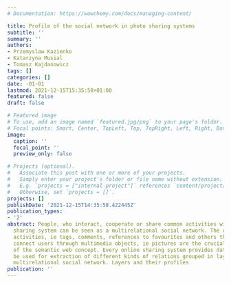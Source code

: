 ```yaml
---
# Documentation: https://wowchemy.com/docs/managing-content/

title: Profile of the social network in photo sharing systems
subtitle: ''
summary: ''
authors:
- Przemyslaw Kazienko
- Katarzyna Musial
- Tomasz Kajdanowicz
tags: []
categories: []
date: -01-01
lastmod: 2021-12-15T15:35:58+01:00
featured: false
draft: false

# Featured image
# To use, add an image named `featured.jpg/png` to your page's folder.
# Focal points: Smart, Center, TopLeft, Top, TopRight, Left, Right, BottomLeft, Bottom, BottomRight.
image:
  caption: ''
  focal_point: ''
  preview_only: false

# Projects (optional).
#   Associate this post with one or more of your projects.
#   Simply enter your project's folder or file name without extension.
#   E.g. `projects = ["internal-project"]` references `content/project/deep-learning/index.md`.
#   Otherwise, set `projects = []`.
projects: []
publishDate: '2021-12-15T14:35:58.422445Z'
publication_types:
- '2'
abstract: People, who interact, cooperate or share common activities within the photo
  sharing system can be seen as a multirelational social network. The results of their
  activities, ie tags, comments, references to favourites and others that semantically
  connect users through multimedia objects, ie pictures are the crucial component
  of the semantic web concept. Every online sharing system provides data that can
  be used for extraction of different kinds of relations grouped in layers in the
  multirelational social network. Layers and their profiles
publication: ''
---
```

